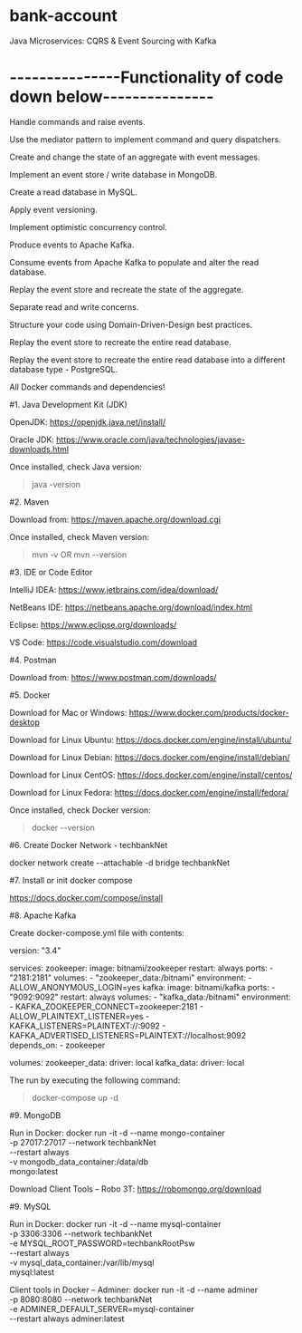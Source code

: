 # bank-account
Java Microservices: CQRS &amp; Event Sourcing with Kafka

<h1>---------------Functionality of code down below---------------</h1>

Handle commands and raise events.

Use the mediator pattern to implement command and query dispatchers.

Create and change the state of an aggregate with event messages.

Implement an event store / write database in MongoDB.

Create a read database in MySQL.

Apply event versioning.

Implement optimistic concurrency control.

Produce events to Apache Kafka.

Consume events from Apache Kafka to populate and alter the read database.

Replay the event store and recreate the state of the aggregate.

Separate read and write concerns.

Structure your code using Domain-Driven-Design best practices.

Replay the event store to recreate the entire read database.

Replay the event store to recreate the entire read database into a different database type - PostgreSQL.


All Docker commands and dependencies!

#1. Java Development Kit (JDK)

OpenJDK:
https://openjdk.java.net/install/  

Oracle JDK:
https://www.oracle.com/java/technologies/javase-downloads.html

Once installed, check Java version:
> java -version

#2. Maven

Download from:
https://maven.apache.org/download.cgi

Once installed, check Maven version:
> mvn -v OR mvn --version

#3. IDE or Code Editor

IntelliJ IDEA:
https://www.jetbrains.com/idea/download/

NetBeans IDE:
https://netbeans.apache.org/download/index.html

Eclipse:
https://www.eclipse.org/downloads/

VS Code:
https://code.visualstudio.com/download

#4. Postman

Download from:
https://www.postman.com/downloads/

#5. Docker

Download for Mac or Windows:
https://www.docker.com/products/docker-desktop

Download for Linux Ubuntu:
https://docs.docker.com/engine/install/ubuntu/

Download for Linux Debian:
https://docs.docker.com/engine/install/debian/

Download for Linux CentOS:
https://docs.docker.com/engine/install/centos/

Download for Linux Fedora:
https://docs.docker.com/engine/install/fedora/

Once installed, check Docker version:
> docker --version

#6. Create Docker Network - techbankNet 

docker network create --attachable -d bridge techbankNet

#7. Install or init docker compose 

https://docs.docker.com/compose/install

#8. Apache Kafka

Create docker-compose.yml file with contents:

version: "3.4"

services:
  zookeeper:
    image: bitnami/zookeeper
    restart: always
    ports:
      - "2181:2181"
    volumes:
      - "zookeeper_data:/bitnami"
    environment:
      - ALLOW_ANONYMOUS_LOGIN=yes
  kafka:
    image: bitnami/kafka
    ports:
      - "9092:9092"
    restart: always
    volumes:
      - "kafka_data:/bitnami"
    environment:
      - KAFKA_ZOOKEEPER_CONNECT=zookeeper:2181
      - ALLOW_PLAINTEXT_LISTENER=yes
      - KAFKA_LISTENERS=PLAINTEXT://:9092
      - KAFKA_ADVERTISED_LISTENERS=PLAINTEXT://localhost:9092
    depends_on:
      - zookeeper

volumes:
  zookeeper_data:
    driver: local
  kafka_data:
    driver: local
    

The run by executing the following command:

> docker-compose up -d

#9. MongoDB

Run in Docker:
docker run -it -d --name mongo-container \
-p 27017:27017 --network techbankNet \
--restart always \
-v mongodb_data_container:/data/db \
mongo:latest

Download Client Tools – Robo 3T:
https://robomongo.org/download

#9. MySQL

Run in Docker:
docker run -it -d --name mysql-container \
-p 3306:3306 --network techbankNet \
-e MYSQL_ROOT_PASSWORD=techbankRootPsw \
--restart always \
-v mysql_data_container:/var/lib/mysql  \
mysql:latest

Client tools in Docker – Adminer:
docker run -it -d --name adminer \
-p 8080:8080 --network techbankNet \
 -e ADMINER_DEFAULT_SERVER=mysql-container \
--restart always adminer:latest
